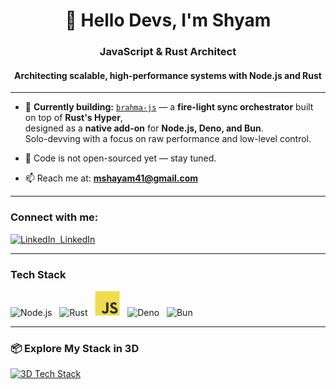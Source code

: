 <h1 align="center">👋 Hello Devs, I'm Shyam</h1>
<h3 align="center">JavaScript & Rust Architect</h3>
<h4 align="center">Architecting scalable, high-performance systems with Node.js and Rust</h4>

---

- 🔧 **Currently building:** [`brahma-js`](https://github.com/Shyam20001/jsrs) — a **fire-light sync orchestrator** built on top of **Rust's Hyper**,  
  designed as a **native add-on** for **Node.js, Deno, and Bun**.  
  Solo-devving with a focus on raw performance and low-level control.

- 🛑 Code is not open-sourced yet — stay tuned.

- 📫 Reach me at: **mshayam41@gmail.com**

---

<h3 align="left">Connect with me:</h3>
<p align="left">
  <a href="https://www.linkedin.com/in/shyam-m-136014250/" target="_blank" rel="noopener noreferrer">
    <img src="https://cdn.jsdelivr.net/gh/devicons/devicon/icons/linkedin/linkedin-original.svg" width="30" height="30" alt="LinkedIn"/> &nbsp;LinkedIn
  </a>
</p>

---

<h3 align="left">Tech Stack</h3>
<p align="left">
  <img src="https://upload.wikimedia.org/wikipedia/commons/d/d9/Node.js_logo.svg" alt="Node.js" width="40" height="40" title="Node.js"/>
  &nbsp;
  <img src="https://www.rust-lang.org/logos/rust-logo-512x512.png" alt="Rust" width="40" height="40" title="Rust"/>
  &nbsp;
  <img src="https://raw.githubusercontent.com/devicons/devicon/master/icons/javascript/javascript-original.svg" alt="JavaScript" width="40" height="40" title="JavaScript"/>
  &nbsp;
  <img src="https://upload.wikimedia.org/wikipedia/commons/8/84/Deno.svg" alt="Deno" width="40" height="40" title="Deno"/>
  &nbsp;
  <img src="https://bun.sh/logo.svg" alt="Bun" width="40" height="40" title="Bun"/>
</p>

---

<h3>📦 Explore My Stack in 3D</h3>
<p>
  <a href="https://my-techstack.vercel.app/" target="_blank" rel="noopener noreferrer">
    <img src="https://drive.google.com/uc?id=1ZhpIrf6fxuRsNqYZnzXJ5n4ZmliELPod" width="600" height="400" alt="3D Tech Stack">
  </a>
</p>
